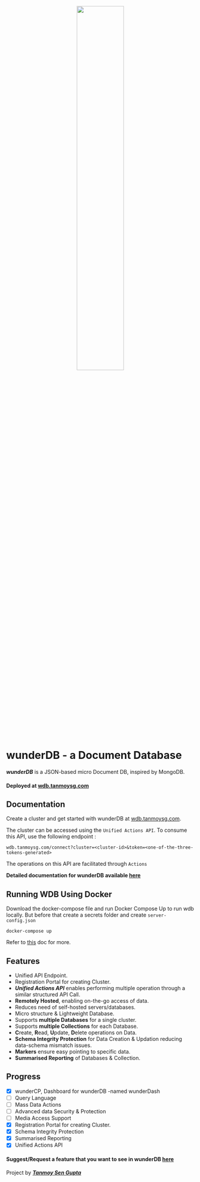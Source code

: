 <p align="center">
   <img width="50%" src="https://github.com/TanmoySG/wunderDB/blob/main/showcase/wdb-complete.png">
</p>

# wunderDB - a Document Database

***wunderDB*** is a JSON-based micro Document DB, inspired by MongoDB.

#### Deployed at [wdb.tanmoysg.com](http://wdb.tanmoysg.com)

## Documentation

Create a cluster and get started with wunderDB at [wdb.tanmoysg.com](http://wdb.tanmoysg.com).

The cluster can be accessed using the ```Unified Actions API```. To consume this API, use the following endpoint :
```
wdb.tanmoysg.com/connect?cluster=<cluster-id>&token=<one-of-the-three-tokens-generated>
```
The operations on this API are facilitated through ```Actions``` 

**Detailed documentation for wunderDB available [here](https://github.com/TanmoySG/wunderDB/blob/master/documentation/documentation.md)**

## Running WDB Using Docker

Download the docker-compose file and run Docker Compose Up to run wdb locally. But before that create a secrets folder and create `server-config.json`
```
docker-compose up
```

Refer to [this](./documentation/docker-doc.md) doc for more.

## Features

- Unified API Endpoint.
- Registration Portal for creating Cluster.
- ***Unified Actions API*** enables performing multiple operation through a similar structured API Call.
- **Remotely Hosted**, enabling on-the-go access of data.
- Reduces need of self-hosted servers/databases.
- Micro structure & Lightweight Database.
- Supports **multiple Databases** for a single cluster.
- Supports **multiple Collections** for each Database.
- **C**reate, **R**ead, **U**pdate, **D**elete operations on Data.
- **Schema Integrity Protection** for Data Creation & Updation reducing data-schema mismatch issues.
- **Markers** ensure easy pointing to specific data.
- **Summarised Reporting** of Databases & Collection.

## Progress

- [x] wunderCP, Dashboard for wunderDB -named wunderDash
- [ ] Query Language
- [ ] Mass Data Actions
- [ ] Advanced data Security & Protection
- [ ] Media Access Support
- [x] Registration Portal for creating Cluster.
- [x] Schema Integrity Protection
- [x] Summarised Reporting
- [x] Unified Actions API

#### Suggest/Request a feature that you want to see in wunderDB [here](mailto:tanmoysps@gmail.com)



Project by ***[Tanmoy Sen Gupta](https://www.tanmoysg.com)***


